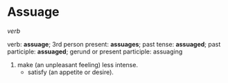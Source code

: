 # Assuage

*verb*

verb: **assuage**; 3rd person present: **assuages**; past tense: **assuaged**; past participle: **assuaged**; gerund or present participle: assuaging

1. make (an unpleasant feeling) less intense.
    * satisfy (an appetite or desire).
